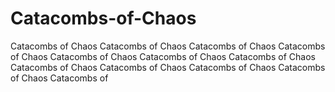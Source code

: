 # Catacombs-of-Chaos
Catacombs of Chaos Catacombs of Chaos Catacombs of Chaos Catacombs of Chaos Catacombs of Chaos Catacombs of Chaos Catacombs of Chaos Catacombs of Chaos Catacombs of Chaos Catacombs of Chaos Catacombs of Chaos Catacombs of 
